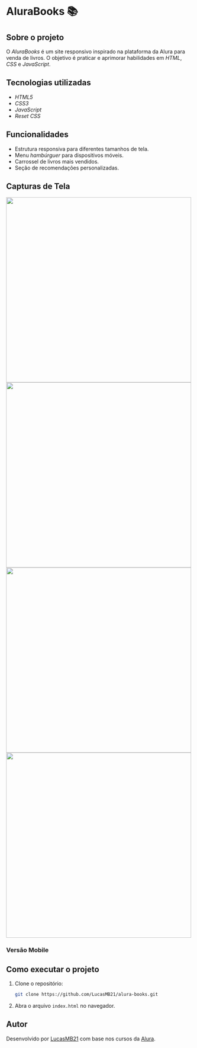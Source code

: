 # AluraBooks 📚

## Sobre o projeto

O *AluraBooks* é um site responsivo inspirado na plataforma da Alura para venda de livros. O objetivo é praticar e aprimorar habilidades em *HTML*, *CSS* e *JavaScript*.

## Tecnologias utilizadas

- *HTML5*
- *CSS3*
- *JavaScript*
- *Reset CSS*

## Funcionalidades

- Estrutura responsiva para diferentes tamanhos de tela.
- Menu *hambúrguer* para dispositivos móveis.
- Carrossel de livros mais vendidos.
- Seção de recomendações personalizadas.

## Capturas de Tela

<img src="https://github.com/user-attachments/assets/d6b0190c-588c-4cf5-b2e6-1aba971b87c5" width="500px" />
<img src="https://github.com/user-attachments/assets/b216a8f0-99e0-476d-95dc-1513e27b521d" width="500px" />

<img src="https://github.com/user-attachments/assets/54d5f994-fa19-4b5b-8c30-240579b23393" width="500px" />
<img src="https://github.com/user-attachments/assets/fec2639f-919d-483e-a0bd-f9ef1208b48e" width="500px" />




### Versão Mobile

## Como executar o projeto

1. Clone o repositório:
   ```bash
   git clone https://github.com/LucasMB21/alura-books.git
   ```
2. Abra o arquivo `index.html` no navegador.

## Autor

Desenvolvido por [LucasMB21](https://github.com/LucasMB21) com base nos cursos da [Alura](https://www.alura.com.br/).



